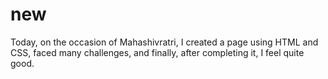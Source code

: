 # new
Today, on the occasion of Mahashivratri, I created a page using HTML and CSS, faced many challenges, and finally, after completing it, I feel quite good.
